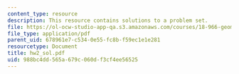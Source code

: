 ```yaml
---
content_type: resource
description: This resource contains solutions to a problem set.
file: https://ol-ocw-studio-app-qa.s3.amazonaws.com/courses/18-966-geometry-of-manifolds-spring-2007/988bc4dd565a679c060df3cf4ee56525_hw2_sol.pdf
file_type: application/pdf
parent_uid: 678961e7-c534-0e55-fc8b-f59ec1e1e281
resourcetype: Document
title: hw2_sol.pdf
uid: 988bc4dd-565a-679c-060d-f3cf4ee56525
---
```

